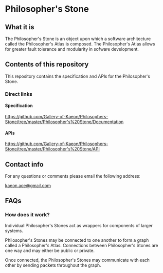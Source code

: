 # Philosopher's Stone

## What it is

The Philosopher's Stone is an object upon which a software architecture called the Philosopher's Atlas is composed.
The Philosopher's Atlas allows for greater fault tolerance and modularity in sofware development.

## Contents of this repository

This repository contains the specification and APIs for the Philosopher's Stone.

### Direct links

#### Specification

https://github.com/Gallery-of-Kaeon/Philosophers-Stone/tree/master/Philosopher's%20Stone/Documentation

#### APIs

https://github.com/Gallery-of-Kaeon/Philosophers-Stone/tree/master/Philosopher's%20Stone/API

## Contact info

For any questions or comments please email the following address:

kaeon.ace@gmail.com

## FAQs

### How does it work?

Individual Philosopher's Stones act as wrappers for components of larger systems.

Philosopher's Stones may be connected to one another to form a graph called a Philosopher's Atlas.
Connections between Philosopher's Stones are one way and may either be public or private.

Once connected, the Philosopher's Stones may communicate with each other by sending packets throughout the graph.